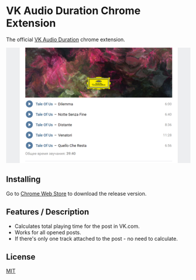 VK Audio Duration Chrome Extension
===========

The official [VK Audio Duration](https://chrome.google.com/webstore/detail/vk-audio-duration/cpaehngpbljhdfkobfaoppehefdgbbkp/) chrome extension.

![screenshot](https://github.com/roman412/vkad/raw/master/screenshot.png)

Installing
-----

Go to [Chrome Web Store](https://chrome.google.com/webstore/detail/vk-audio-duration/cpaehngpbljhdfkobfaoppehefdgbbkp) to download the release version.

Features / Description
-----

- Calculates total playing time for the post in VK.com.
- Works for all opened posts.
- If there's only one track attached to the post - no need to calculate.

License
-----

[MIT](http://opensource.org/licenses/MIT)